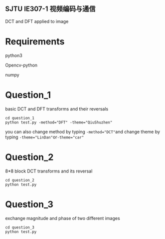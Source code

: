 ## SJTU IE307-1 视频编码与通信
DCT and DFT applied to image

# Requirements
python3

Opencv-python

numpy

# Question_1
basic DCT and DFT transforms and their reversals

    cd question_1
    python test.py -method="DFT" -theme="QiuShuzhen"
you can also change method by typing `-method="DCT"`and change theme by typing `-theme="LinDan"`or`-theme="car"`

# Question_2
8*8 block DCT transforms and its reversal

    cd question_2
    python test.py

# Question_3
exchange magnitude and phase of two different images

    cd question_3
    python test.py
